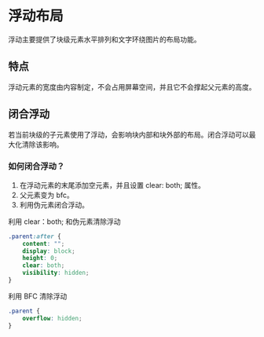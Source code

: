 # 浮动布局
浮动主要提供了块级元素水平排列和文字环绕图片的布局功能。

## 特点
浮动元素的宽度由内容制定，不会占用屏幕空间，并且它不会撑起父元素的高度。

## 闭合浮动
若当前块级的子元素使用了浮动，会影响块内部和块外部的布局。闭合浮动可以最大化清除该影响。

### 如何闭合浮动？
1. 在浮动元素的末尾添加空元素，并且设置 clear: both; 属性。
2. 父元素变为 bfc。
3. 利用伪元素闭合浮动。

利用 clear：both; 和伪元素清除浮动
~~~css
.parent:after {
    content: "";
    display: block;
    height: 0;
    clear: both;
    visibility: hidden;
}
~~~

利用 BFC 清除浮动 
~~~css 
.parent {
    overflow: hidden;
}
~~~